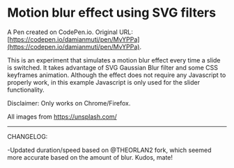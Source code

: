 # Motion blur effect using SVG filters

A Pen created on CodePen.io. Original URL: [https://codepen.io/damianmuti/pen/MvYPPa](https://codepen.io/damianmuti/pen/MvYPPa).

This is an experiment that simulates a motion blur effect every time a slide is switched. It takes advantage of SVG Gaussian Blur filter and some CSS keyframes animation.
Although the effect does not require any Javascript to properly work, in this example Javascript is only used for the slider functionality.

Disclaimer:
Only works on Chrome/Firefox.

All images from https://unsplash.com/

--------------------------------------------

CHANGELOG:

-Updated duration/speed based on @THEORLAN2 fork, which seemed more accurate based on the amount of blur. Kudos, mate!
